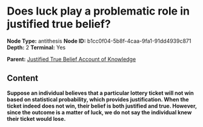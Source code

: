 # Does luck play a problematic role in justified true belief?

**Node Type:** antithesis
**Node ID:** b1cc0f04-5b8f-4caa-9fa1-91dd4939c871
**Depth:** 2
**Terminal:** Yes

**Parent:** [Justified True Belief Account of Knowledge](justified-true-belief-account-of-knowledge.md)

## Content

**Suppose an individual believes that a particular lottery ticket will not win based on statistical probability, which provides justification. When the ticket indeed does not win, their belief is both justified and true. However, since the outcome is a matter of luck, we do not say the individual knew their ticket would lose.**
